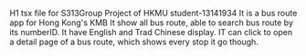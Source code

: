 H1
tsx file for S313Group Project of HKMU student-13141934
It is a bus route app for Hong Kong's KMB
It show all bus route, able to search bus route by its numberID.
It have English and Trad Chinese display.
IT can click to open a detail page of a bus route, which shows every stop it go though.
